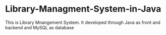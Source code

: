 # Library-Managment-System-in-Java
This is Library Mnangement System. It developed through Java as front and backend and MySQL as database
